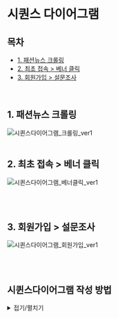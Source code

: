 # 시퀀스 다이어그램

## 목차
- [1. 패션뉴스 크롤링]()
- [2. 최초 접속 > 베너 클릭]()
- [3. 회원가입 > 설문조사]()

<br>

## 1. 패션뉴스 크롤링
![시퀸스다이어그램_크롤링_ver1](https://github.com/giwon512/fashion-web-service/assets/122147324/84132495-92b5-4b39-ad1a-af79ce0712c7)
<br><br>

## 2. 최초 접속 > 베너 클릭

![시퀸스다이어그램_베너클릭_ver1](https://github.com/giwon512/fashion-web-service/assets/122147324/84e5f16c-a859-45d1-b33d-fcf27a7fdda6)

<br><br>

## 3. 회원가입 > 설문조사

![시퀸스다이어그램_회원가입_ver1](https://github.com/giwon512/fashion-web-service/assets/122147324/bb090225-a016-4872-8596-ebe8e0b57ea9)


<br><br>
## 시퀸스다이어그램 작성 방법

<details>
<summary>접기/펼치기</summary>

<!-- summary 아래 한칸 공백 두어야함 -->
## 작성 방법

![시퀸스 설명 2](https://github.com/giwon512/fashion-web-service/assets/122147324/77640602-3480-49a0-b1ea-5709f638bdd9)
<br><br>
![시퀸스 설명 1](https://github.com/giwon512/fashion-web-service/assets/122147324/31120a27-af1e-4d30-a66c-bda57bfabe3c)
</details>
